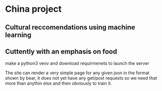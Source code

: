 # China project

## Cultural reccomendations using machine learning
## Cuttently with an emphasis on food
make a python3 venv and download requirmenets to launch the server

The site can render a very simple page for any given json in the format shown by bear, it does not yet have any get/post requests so we need that more than anythin else and then obviously to train it.
